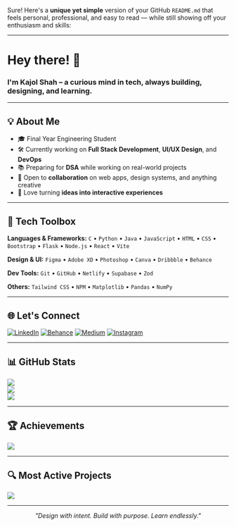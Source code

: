 Sure! Here's a **unique yet simple** version of your GitHub `README.md` that feels personal, professional, and easy to read — while still showing off your enthusiasm and skills:

---

# Hey there! 👋

### I'm Kajol Shah – a curious mind in tech, always building, designing, and learning.

---

## 💡 About Me

* 🎓 Final Year Engineering Student
* 🛠️ Currently working on **Full Stack Development**, **UI/UX Design**, and **DevOps**
* 📚 Preparing for **DSA** while working on real-world projects
* 🤝 Open to **collaboration** on web apps, design systems, and anything creative
* 🚀 Love turning **ideas into interactive experiences**

---

## 🧰 Tech Toolbox

**Languages & Frameworks:**
`C` • `Python` • `Java` • `JavaScript` • `HTML` • `CSS` • `Bootstrap` • `Flask` • `Node.js` • `React` • `Vite`

**Design & UI:**
`Figma` • `Adobe XD` • `Photoshop` • `Canva` • `Dribbble` • `Behance`

**Dev Tools:**
`Git` • `GitHub` • `Netlify` • `Supabase` • `Zod`

**Others:**
`Tailwind CSS` • `NPM` • `Matplotlib` • `Pandas` • `NumPy`

---

## 🌐 Let's Connect

[![LinkedIn](https://img.shields.io/badge/LinkedIn-%230077B5.svg?logo=linkedin\&logoColor=white)](https://linkedin.com/in/kajolshah29)
[![Behance](https://img.shields.io/badge/Behance-1769ff?logo=behance\&logoColor=white)](https://behance.net/kajolshah7)
[![Medium](https://img.shields.io/badge/Medium-12100E?logo=medium\&logoColor=white)](https://medium.com/@kajolshah2199)
[![Instagram](https://img.shields.io/badge/Instagram-%23E4405F.svg?logo=Instagram\&logoColor=white)](https://instagram.com/kajol_shah29)

---

## 📊 GitHub Stats

![](https://github-readme-stats.vercel.app/api?username=Kajolshah29\&theme=dark\&hide_border=false)<br/>
![](https://github-readme-streak-stats.herokuapp.com/?user=Kajolshah29\&theme=dark\&hide_border=false)<br/>
![](https://github-readme-stats.vercel.app/api/top-langs/?username=Kajolshah29\&theme=dark\&hide_border=false\&layout=compact)

---

## 🏆 Achievements

![](https://github-profile-trophy.vercel.app/?username=Kajolshah29\&theme=gruvbox\&no-frame=false\&margin-w=4)

---

## 🔍 Most Active Projects

![](https://github-contributor-stats.vercel.app/api?username=Kajolshah29\&limit=5\&theme=dark\&combine_all_yearly_contributions=true)

---

<p align="center">
  <i>"Design with intent. Build with purpose. Learn endlessly."</i>
</p>

